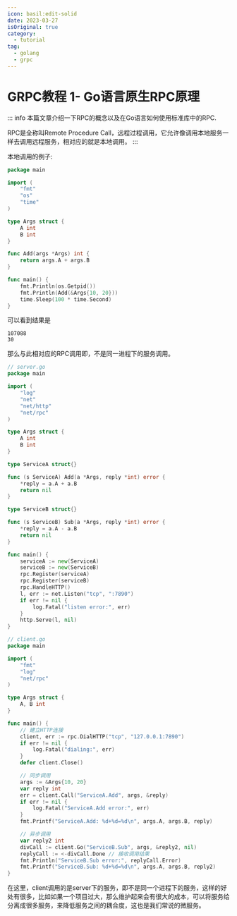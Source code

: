 ```yaml
---
icon: basil:edit-solid
date: 2023-03-27
isOriginal: true
category:
  - tutorial
tag:
  - golang
  - grpc
---
```


# GRPC教程 1- Go语言原生RPC原理 

::: info
本篇文章介绍一下RPC的概念以及在Go语言如何使用标准库中的RPC.

RPC是全称叫Remote Procedure Call，远程过程调用，它允许像调用本地服务一样去调用远程服务，相对应的就是本地调用。
:::

本地调用的例子:
```go
package main

import (
	"fmt"
	"os"
	"time"
)

type Args struct {
	A int
	B int
}

func Add(args *Args) int {
	return args.A + args.B 
}

func main() {
	fmt.Println(os.Getpid())
	fmt.Println(Add(&Args{10, 20}))
	time.Sleep(100 * time.Second)
}

```

可以看到结果是

```
107088
30
```

那么与此相对应的RPC调用即，不是同一进程下的服务调用。

```go
// server.go
package main

import (
	"log"
	"net"
	"net/http"
	"net/rpc"
)

type Args struct {
	A int
	B int
}

type ServiceA struct{}

func (s ServiceA) Add(a *Args, reply *int) error {
	*reply = a.A + a.B
	return nil
}

type ServiceB struct{}

func (s ServiceB) Sub(a *Args, reply *int) error {
	*reply = a.A - a.B
	return nil
}

func main() {
	serviceA := new(ServiceA)
	serviceB := new(ServiceB)
	rpc.Register(serviceA)
	rpc.Register(serviceB)
	rpc.HandleHTTP()
	l, err := net.Listen("tcp", ":7890")
	if err != nil {
		log.Fatal("listen error:", err)
	}
	http.Serve(l, nil)
}
```

```go
// client.go
package main

import (
	"fmt"
	"log"
	"net/rpc"
)

type Args struct {
	A, B int
}

func main() {
	// 建立HTTP连接
	client, err := rpc.DialHTTP("tcp", "127.0.0.1:7890")
	if err != nil {
		log.Fatal("dialing:", err)
	}
	defer client.Close()

	// 同步调用
	args := &Args{10, 20}
	var reply int
	err = client.Call("ServiceA.Add", args, &reply)
	if err != nil {
		log.Fatal("ServiceA.Add error:", err)
	}
	fmt.Printf("ServiceA.Add: %d+%d=%d\n", args.A, args.B, reply)

	// 异步调用
	var reply2 int
	divCall := client.Go("ServiceB.Sub", args, &reply2, nil)
	replyCall := <-divCall.Done // 接收调用结果
	fmt.Println("ServiceB.Sub error:", replyCall.Error)
	fmt.Printf("ServiceB.Sub: %d+%d=%d\n", args.A, args.B, reply2)
}
```

在这里，client调用的是server下的服务，即不是同一个进程下的服务，这样的好处有很多，比如如果一个项目过大，那么维护起来会有很大的成本，可以将服务给分离成很多服务，来降低服务之间的耦合度，这也是我们常说的微服务。





